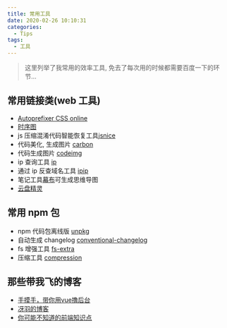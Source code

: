 ```yaml
---
title: 常用工具
date: 2020-02-26 10:10:31
categories:
  - Tips
tags:
  - 工具
---
```


> 这里列举了我常用的效率工具, 免去了每次用的时候都需要百度一下的环节...

## 常用链接类(web 工具)

- [Autoprefixer CSS online](http://autoprefixer.github.io)
- [时序图](http://webchart.ihuhai.cn/index.html)
- js 压缩混淆代码智能恢复工具[jsnice](http://jsnice.org/)
- 代码美化, 生成图片 [carbon](https://carbon.now.sh/)
- 代码生成图片 [codeimg](https://codeimg.io/)
- ip 查询工具 [ip](https://www.ipip.net/ip.html)
- 通过 ip 反查域名工具 [ipip](https://tools.ipip.net/ipdomain.php)
- 笔记工具[幕布](https://mubu.com/)可生成思维导图
- [云盘精灵](https://www.yunpanjingling.com/)

## 常用 npm 包

- npm 代码包离线版 [unpkg](https://unpkg.com/)
- 自动生成 changelog [conventional-changelog](https://www.npmjs.com/package/conventional-changelog)
- fs 增强工具 [fs-extra](https://www.npmjs.com/package/fs-extra)
- 压缩工具 [compression](https://www.npmjs.com/package/compression)

## 那些带我飞的博客

- [手摸手，带你用vue撸后台](https://juejin.im/post/59097cd7a22b9d0065fb61d2)
- [冴羽的博客](https://github.com/mqyqingfeng/Blog)
- [你可能不知道的前端知识点](https://github.com/justjavac/the-front-end-knowledge-you-may-not-know)
